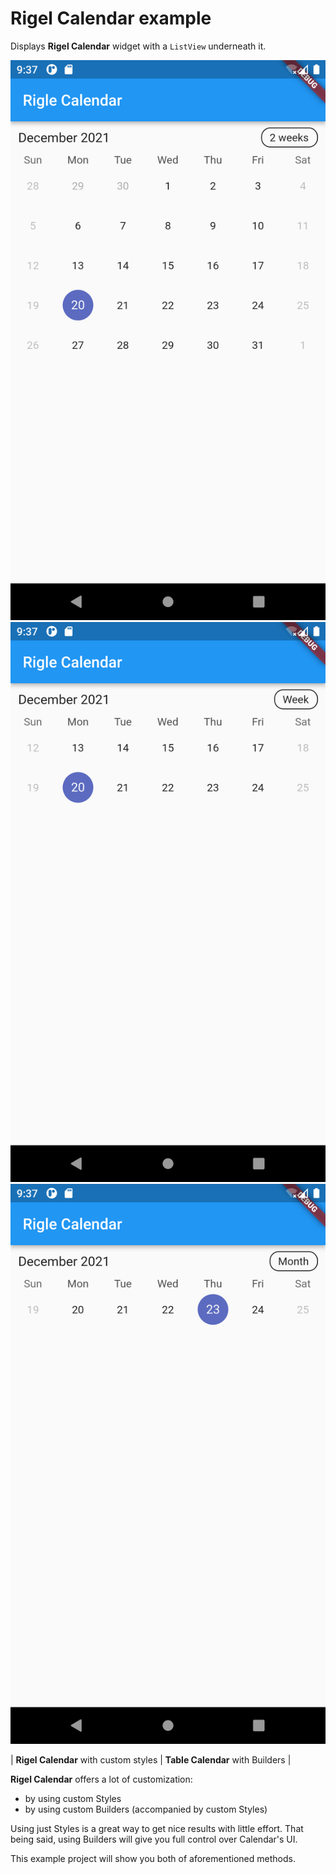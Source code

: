 # Rigel Calendar example

Displays **Rigel Calendar** widget with a `ListView` underneath it.

![Image](https://raw.githubusercontent.com/Chinnadurai-Android-Flutter/rigle_calendar/master/screenshots%20/Screenshot_1640016464.png)  
![Image](https://raw.githubusercontent.com/Chinnadurai-Android-Flutter/rigle_calendar/master/screenshots%20/Screenshot_1640016466.png) 
![Image](https://raw.githubusercontent.com/Chinnadurai-Android-Flutter/rigle_calendar/master/screenshots%20/Screenshot_1640016471.png) 

| **Rigel Calendar** with custom styles | **Table Calendar** with Builders |

**Rigel Calendar** offers a lot of customization:

* by using custom Styles
* by using custom Builders (accompanied by custom Styles)

Using just Styles is a great way to get nice results with little effort. That being said, using
Builders will give you full control over Calendar's UI.

This example project will show you both of aforementioned methods.





